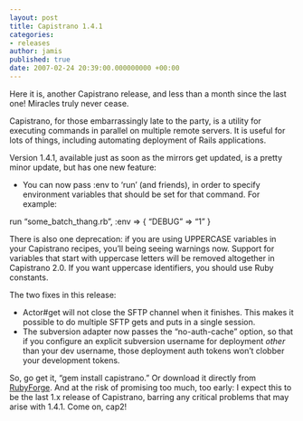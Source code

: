 ```yaml
---
layout: post
title: Capistrano 1.4.1
categories:
- releases
author: jamis
published: true
date: 2007-02-24 20:39:00.000000000 +00:00
---
```

<p>Here it is, another Capistrano release, and less than a month since the last one! Miracles truly never cease.</p>
<p>Capistrano, for those embarrassingly late to the party, is a utility for executing commands in parallel on multiple remote servers. It is useful for lots of things, including automating deployment of Rails applications.</p>
<p>Version 1.4.1, available just as soon as the mirrors get updated, is a pretty minor update, but has one new feature:</p>
<ul>
	<li>You can now pass :env to &#8216;run&#8217; (and friends), in order to specify environment variables that should be set for that command. For example:</li>
</ul>
run &#8220;some_batch_thang.rb&#8221;, :env =&gt; { &#8220;<span class="caps">DEBUG</span>&#8221; =&gt; &#8220;1&#8221; }
<p>There is also one deprecation: if you are using <span class="caps">UPPERCASE</span> variables in your Capistrano recipes, you&#8217;ll being seeing warnings now. Support for variables that start with uppercase letters will be removed altogether in Capistrano 2.0. If you want uppercase identifiers, you should use Ruby constants.</p>
<p>The two fixes in this release:</p>
<ul>
	<li>Actor#get will not close the <span class="caps">SFTP</span> channel when it finishes. This makes it possible to do multiple <span class="caps">SFTP</span> gets and puts in a single session.</li>
	<li>The subversion adapter now passes the &#8220;no-auth-cache&#8221; option, so that if you configure an explicit subversion username for deployment <em>other</em> than your dev username, those deployment auth tokens won&#8217;t clobber your development tokens.</li>
</ul>
<p>So, go get it, &#8220;gem install capistrano.&#8221; Or download it directly from <a href="http://rubyforge.org/frs/?group_id=1420">RubyForge</a>. And at the risk of promising too much, too early: I expect this to be the last 1.x release of Capistrano, barring any critical problems that may arise with 1.4.1. Come on, cap2!</p>